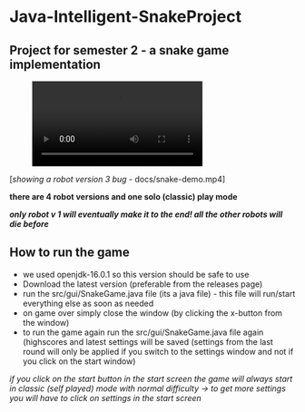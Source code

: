 # Java-Intelligent-SnakeProject
## Project for semester 2 - a snake game implementation


<!-- blank line -->
<figure class="video_container">
  <video autoplay loop>
    <source src="docs/snake-demo.mp4" type="video/mp4">
  </video>
</figure>
<!-- blank line -->


[*showing a robot version 3 bug* - docs/snake-demo.mp4]

**there are 4 robot versions and one solo (classic) play mode**

***only robot v 1 will eventually make it to the end! all the other robots will die before***

## How to run the game
- we used openjdk-16.0.1 so this version should be safe to use
- Download the latest version (preferable from the releases page)
- run the src/gui/SnakeGame.java file (its a java file) - this file will run/start everything else as soon as needed
- on game over simply close the window (by clicking the x-button from the window)
- to run the game again run the src/gui/SnakeGame.java file again (highscores and latest settings will be saved (settings from the last round will only be applied if you switch to the settings window and not if you click on the start window)

*if you click on the start button in the start screen the game will always start in classic (self played) mode with normal difficulty -> to get more settings you will have to click on settings in the start screen*
